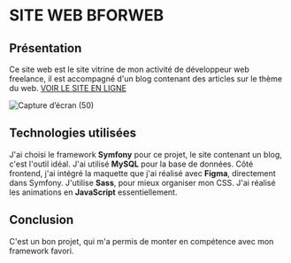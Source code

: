 
 # SITE WEB BFORWEB

## Présentation

Ce site web est le site vitrine de mon activité de développeur web freelance, il est accompagné d'un blog contenant des articles sur le thème du web.
 [VOIR LE SITE EN LIGNE](https://bforweb.fr)

 
![Capture d’écran (50)](https://github.com/alicemimouni/website-bforweb/assets/82211729/e6991d7b-1a81-4b3c-89c4-d74818020977)

## Technologies utilisées

J'ai choisi le framework **Symfony** pour ce projet, le site contenant un blog, c'est l'outil idéal. J'ai utilisé **MySQL** pour la base de données. Côté frontend, j'ai intégré la maquette que j'ai réalisé avec **Figma**, directement dans Symfony. J'utilise **Sass**, pour mieux organiser mon CSS. J'ai réalisé les animations en **JavaScript** essentiellement.

## Conclusion

C'est un bon projet, qui m'a permis de monter en compétence avec mon framework favori. 

 
